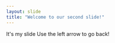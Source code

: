 ```yaml
---
layout: slide
title: "Welcome to our second slide!"
---
```

It's my slide
Use the left arrow to go back!